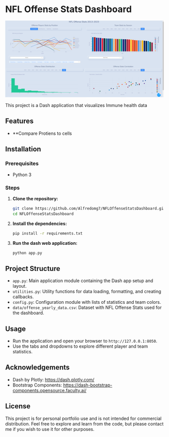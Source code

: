 # NFL Offense Stats Dashboard

![Dashboard preview](preview.png)

This project is a Dash application that visualizes Immune health data

## Features

- **Compare Protiens to cells

## Installation

### Prerequisites

- Python 3

### Steps

1. **Clone the repository:**

   ```bash
   git clone https://github.com/Alfredomg7/NFLOffenseStatsDashboard.git
   cd NFLOffenseStatsDashboard
   ```

2. **Install the dependencies:**
   
   ```bash
   pip install -r requirements.txt
   ```

3. **Run the dash web application:**

   ```bash
   python app.py
   ```

## Project Structure
- `app.py`: Main application module containing the Dash app setup and layout.
- `utilities.py`: Utility functions for data loading, formatting, and creating callbacks.
- `config.py`: Configuration module with lists of statistics and team colors.
- `data/offense_yearly_data.csv`: Dataset with NFL Offense Stats used for the dashboard.

## Usage
- Run the application and open your browser to `http://127.0.0.1:8050`.
- Use the tabs and dropdowns to explore different player and team statistics.

## Acknowledgements
- Dash by Plotly: https://dash.plotly.com/
- Bootstrap Components: https://dash-bootstrap-components.opensource.faculty.ai/

## License
This project is for personal portfolio use and is not intended for commercial distribution. Feel free to explore and learn from the code, but please contact me if you wish to use it for other purposes.

